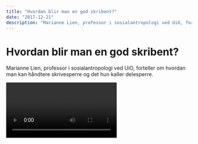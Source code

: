 ```yaml
---
title: "Hvordan blir man en god skribent?"
date: "2017-12-21"
description: "Marianne Lien, professor i sosialantropologi ved UiO, forteller om hvordan man kan håndtere skrivesperre og det hun kaller delesperre."
---
```


# Hvordan blir man en god skribent?

Marianne Lien, professor i sosialantropologi ved UiO, forteller om hvordan man kan håndtere skrivesperre og det hun kaller delesperre.

<Video id="p3TFJyX5DJo" />
